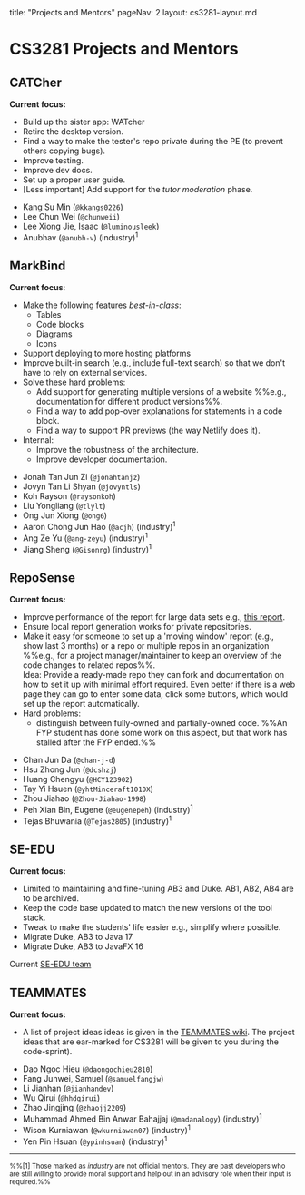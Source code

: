 <frontmatter>
title: "Projects and Mentors"
pageNav: 2
layout: cs3281-layout.md
</frontmatter>

# CS3281 Projects and Mentors

## CATCher

**Current focus:**
* Build up the sister app: WATcher
* Retire the desktop version.
* Find a way to make the tester's repo private during the PE (to prevent others copying bugs).
* Improve testing.
* Improve dev docs.
* Set up a proper user guide.
* [Less important] Add support for the _tutor moderation_ phase.

<box header="Mentors">

* Kang Su Min (`@kkangs0226`)
* Lee Chun Wei (`@chunweii`)
* Lee Xiong Jie, Isaac (`@luminousleek`)
* Anubhav (`@anubh-v`) (industry)<sup>1</sup>
</box>

## MarkBind

**Current focus**:
* Make the following features _best-in-class_:
  * Tables
  * Code blocks
  * Diagrams
  * Icons
* Support deploying to more hosting platforms
* Improve built-in search (e.g., include full-text search) so that we don't have to rely on external services.
* Solve these hard problems:
  * Add support for generating multiple versions of a website %%e.g., documentation for different product versions%%.
  * Find a way to add pop-over explanations for statements in a code block.
  * Find a way to support PR previews (the way Netlify does it).
* Internal:
  * Improve the robustness of the architecture.
  * Improve developer documentation.

<box header="Mentors">

* Jonah Tan Jun Zi (`@jonahtanjz`)
* Jovyn Tan Li Shyan (`@jovyntls`)
* Koh Rayson (`@raysonkoh`)
* Liu Yongliang (`@tlylt`)
* Ong Jun Xiong (`@ong6`)
* Aaron Chong Jun Hao (`@acjh`) (industry)<sup>1</sup>
* Ang Ze Yu (`@ang-zeyu`) (industry)<sup>1</sup>
* Jiang Sheng (`@Gisonrg`) (industry)<sup>1</sup>
</box>

## RepoSense

**Current focus:**
* Improve performance of the report for large data sets e.g., [this report](https://nus-cs2103-ay2021s1.github.io/tp-dashboard/#breakdown=true).
* Ensure local report generation works for private repositories.
* Make it easy for someone to set up a 'moving window' report (e.g., show last 3 months) or a repo or multiple repos in an organization %%e.g., for a project manager/maintainer to keep an overview of the code changes to related repos%%.<br>
  Idea: Provide a ready-made repo they can fork and documentation on how to set it up with minimal effort required. Even better if there is a web page they can go to enter some data, click some buttons, which would set up the report automatically.
* Hard problems:
  * distinguish between <tooltip content="code touched only by one person">fully-owned</tooltip> and <tooltip content="code written by someone else but taken over by this author">partially-owned</tooltip> code. %%An FYP student has done some work on this aspect, but that work has stalled after the FYP ended.%%

<box header="Mentors">

* Chan Jun Da (`@chan-j-d`)
* Hsu Zhong Jun (`@dcshzj`)
* Huang Chengyu (`@HCY123902`)
* Tay Yi Hsuen (`@yhtMinceraft1010X`)
* Zhou Jiahao (`@Zhou-Jiahao-1998`)
* Peh Xian Bin, Eugene (`@eugenepeh`) (industry)<sup>1</sup>
* Tejas Bhuwania (`@Tejas2805`) (industry)<sup>1</sup>
</box>

## SE-EDU

**Current focus:**
* Limited to maintaining and fine-tuning AB3 and Duke. AB1, AB2, AB4 are to be archived.
* Keep the code base updated to match the new versions of the tool stack.
* Tweak to make the students' life easier e.g., simplify where possible.
* Migrate Duke, AB3 to Java 17
* Migrate Duke, AB3 to JavaFX 16
<box header="Mentors">

Current [SE-EDU team](https://se-education.org/docs/team.html)
</box>

## TEAMMATES

**Current focus:**
* A list of project ideas ideas is given in the [TEAMMATES wiki](https://github.com/TEAMMATES/teammates/wiki). The project ideas that are ear-marked for CS3281 will be given to you during the code-sprint).

<box header="Mentors">

* Dao Ngoc Hieu (`@daongochieu2810`)
* Fang Junwei, Samuel (`@samuelfangjw`)
* Li Jianhan (`@jianhandev`)
* Wu Qirui (`@hhdqirui`)
* Zhao Jingjing (`@zhaojj2209`)
* Muhammad Ahmed Bin Anwar Bahajjaj (`@madanalogy`) (industry)<sup>1</sup>
* Wison Kurniawan (`@wkurniawan07`) (industry)<sup>1</sup>
* Yen Pin Hsuan (`@ypinhsuan`) (industry)<sup>1</sup>
</box>

---

<small>%%[1] Those marked as _industry_ are not official mentors. They are past developers who are still willing to provide moral support and help out in an advisory role when their input is required.%%</small>


